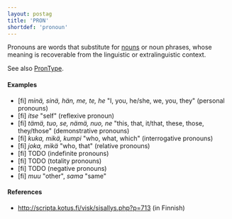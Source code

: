 ```yaml
---
layout: postag
title: 'PRON'
shortdef: 'pronoun'
---
```


Pronouns are words that substitute for <a href="NOUN.html">nouns</a>
or noun phrases, whose meaning is recoverable from the linguistic or
extralinguistic context.

See also [PronType]().

#### Examples

* [fi] _minä, sinä, hän, me, te, he_ "I, you, he/she, we, you, they" (personal pronouns)
* [fi] _itse_ "self" (reflexive pronoun)
* [fi] _tämä, tuo, se, nämä, nuo, ne_ "this, that, it/that, these, those, they/those" (demonstrative pronouns)
* [fi] _kuka, mikä, kumpi_ "who, what, which" (interrogative pronouns)
* [fi] _joka, mikä_ "who, that" (relative pronouns)
* [fi] TODO (indefinite pronouns)
* [fi] TODO (totality pronouns)
* [fi] TODO (negative pronouns)
* [fi] _muu_ "other", _sama_ "same"

#### References

* <http://scripta.kotus.fi/visk/sisallys.php?p=713> (in Finnish)
<!-- Interlanguage links updated Po 6. listopadu 2023, 21:41:28 CET -->
